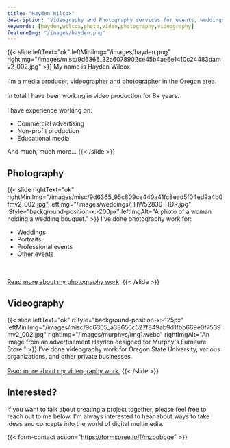 ```yaml
---
title: "Hayden Wilcox"
description: "Videography and Photography services for events, weddings, and more."
keywords: [hayden,wilcox,photo,video,photography,videography]
featureImg: "/images/hayden.png"
---
```


{{< slide leftText="ok" leftMiniImg="/images/hayden.png" rightImg="/images/misc/9d6365_32a6078902ce45b4ae6e1410c24483damv2_002.jpg" >}}
My name is <span class='b'>Hayden Wilcox</span>.
<br/><br/>
I'm a media producer, videographer and photographer in the Oregon area.
<br/><br/>
In total I have been working in video production for <span class='i'>8+ years</span>.
<br/><br/>
I have experience working on:
<ul>
  <li>Commercial advertising</li>
  <li>Non-profit production</li>
  <li>Educational media</li>
</ul>
And much, much more...
{{< /slide >}}

## Photography

{{< slide rightText="ok" rightMiniImg="/images/misc/9d6365_95c809ce440a41fc8ead5f04ed9a4b0fmv2_002.jpg" leftImg="/images/weddings/_HW52830-HDR.jpg" lStyle="background-position-x:-200px" leftImgAlt="A photo of a woman holding a wedding bouquet." >}}
I've done photography work for:
<ul>
  <li>Weddings</li>
  <li>Portraits</li>
  <li>Professional events</li>
  <li>Other events</li>
</ul>
<br/><br/>
<a href="/photo/">Read more about my photography work</a>.
{{< /slide >}}

## Videography

{{< slide leftText="ok" rStyle="background-position-x:-125px" leftMiniImg="/images/misc/9d6365_a38656c527f849ab9d1fbb669e0f7539mv2_002.jpg" rightImg="/images/murphys/img1.webp" rightImgAlt="An image from an advertisement Hayden designed for Murphy's Furniture Store." >}}
I've done videography work for Oregon State University, various organizations, and other private businesses.
<br/><br/>
<a href="/video/">Read more about my videography work.</a>
{{< /slide >}}

## Interested?

If you want to talk about creating a project together, please feel free to reach out to me below. I'm always interested to hear about ways to take ideas and concepts into the world of digital multimedia.

{{< form-contact action="https://formspree.io/f/mzbobpge" >}}
